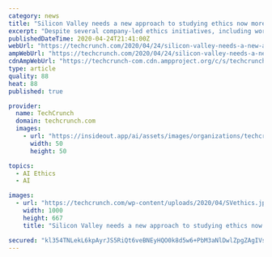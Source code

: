 ```yaml
---
category: news
title: "Silicon Valley needs a new approach to studying ethics now more than ever"
excerpt: "Despite several company-led ethics initiatives, including worthwhile ones to appoint chief ethics officers and Microsoft and IBM’s principles for ethical AI, the students in our class told us they had no space for open and honest conversations about tech’s behavior. If we want a more ethically knowledgeable tech industry today, we need ..."
publishedDateTime: 2020-04-24T21:41:00Z
webUrl: "https://techcrunch.com/2020/04/24/silicon-valley-needs-a-new-approach-to-studying-ethics-now-more-than-ever/"
ampWebUrl: "https://techcrunch.com/2020/04/24/silicon-valley-needs-a-new-approach-to-studying-ethics-now-more-than-ever/amp/"
cdnAmpWebUrl: "https://techcrunch-com.cdn.ampproject.org/c/s/techcrunch.com/2020/04/24/silicon-valley-needs-a-new-approach-to-studying-ethics-now-more-than-ever/amp/"
type: article
quality: 88
heat: 88
published: true

provider:
  name: TechCrunch
  domain: techcrunch.com
  images:
    - url: "https://insideout.app/ai/assets/images/organizations/techcrunch.com-50x50.jpg"
      width: 50
      height: 50

topics:
  - AI Ethics
  - AI

images:
  - url: "https://techcrunch.com/wp-content/uploads/2020/04/SVethics.jpg?w=1000"
    width: 1000
    height: 667
    title: "Silicon Valley needs a new approach to studying ethics now more than ever"

secured: "kl354TNLekL6kpAyrJS5RiQt6veBNEyHQO0k8d5w6+PbM3aNlDwlZpgZAgIVssIZo8YhaWf5xHkyiZ7MSgr5hpAEtmwRGuZ7JXwByMKgn44f/h+gXQOcNxsWj/lTdB/TcIgMC73o8o9xw0sIQzeRD6DoZqHAmGRAnZ5ItB6vhsaV6X+vLFwW7eo1oBmamS5acI2Liyu/ldVMw2fJ/Zy7WnHsXTB0ej82G1QakPcMhZe3SzSIF1Lan4z7ZUPDv1HuUTtZfR6J8mugYIXTcNGG9n9uZWjQX5ulyPCxEr3br//m9uFwuX1I3cTd7csy9luWMQssHXPVnKt82DbY/ShvjnVa7eJM9WL6OA7Dr8iNiQHsf0GQqxIWkxTtOVyAr2aNkDW3ebfcc5v+RipVdiVVV6BDYHzZuy45bEgQ8hSpalePU99iNn125ii2tZXzYE9A7OjsKab+gsucq0K3qRklDDSRPRYya9BVixcAhSGyjtM=;w6EPPcuWWGcO3G+MzFi/fg=="
---
```


